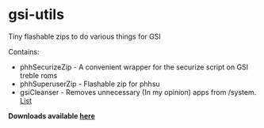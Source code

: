 # gsi-utils
Tiny flashable zips to do various things for GSI

Contains:
- phhSecurizeZip - A convenient wrapper for the securize script on GSI treble roms
- phhSuperuserZip - Flashable zip for phhsu
- gsiCleanser - Removes unnecessary (In my opinion) apps from /system. [List](https://github.com/KhushrajRathod/GSIUtils/blob/master/zips/gsiCleanser/README.md)

**Downloads available [here](https://github.com/khrj/gsi-utils/releases)**
